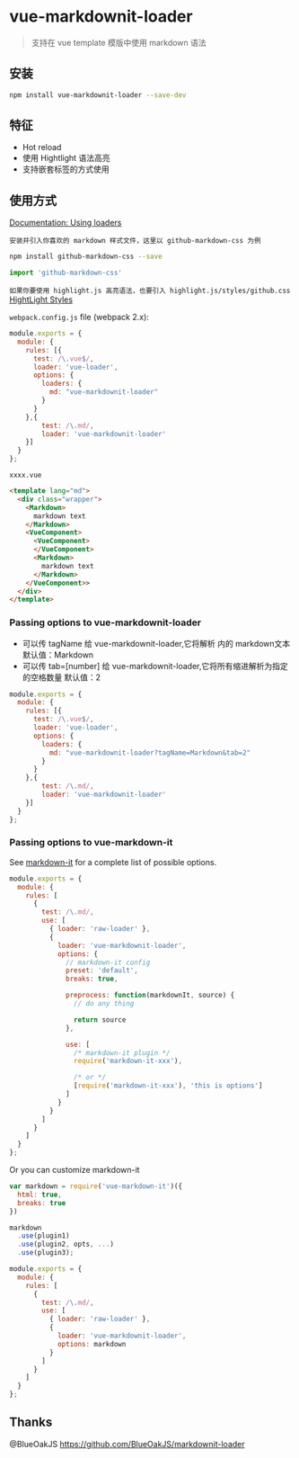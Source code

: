 # vue-markdownit-loader

> 支持在 vue template 模版中使用 markdown 语法

## 安装

```bash
npm install vue-markdownit-loader --save-dev
```

## 特征
- Hot reload
- 使用 Hightlight 语法高亮
- 支持嵌套标签的方式使用

## 使用方式
[Documentation: Using loaders](http://webpack.github.io/docs/using-loaders.html)

`安装并引入你喜欢的 markdown 样式文件，这里以 github-markdown-css 为例`

```bash
npm install github-markdown-css --save
```

```javascript
import 'github-markdown-css'
```

`如果你要使用 highlight.js 高亮语法，也要引入 highlight.js/styles/github.css`
[HightLight Styles](https://highlightjs.org/static/demo/)

`webpack.config.js` file (webpack 2.x):

```javascript
module.exports = {
  module: {
    rules: [{
      test: /\.vue$/,
      loader: 'vue-loader',
      options: {
        loaders: {
          md: "vue-markdownit-loader"
        }
      }
    },{
        test: /\.md/,
        loader: 'vue-markdownit-loader'
    }]
  }
};
```
`xxxx.vue`

```html
<template lang="md">
  <div class="wrapper">
    <Markdown>
      markdown text
    </Markdown>
    <VueComponent>
      <VueComponent>
      </VueComponent>
      <Markdown>
        markdown text
      </Markdown>
    </VueComponent>>
  </div>
</template>
```

### Passing options to vue-markdownit-loader

* 可以传 tagName 给 vue-markdownit-loader,它将解析 <tagName></tagName> 内的 markdown文本
  默认值：Markdown
* 可以传 tab=[number] 给 vue-markdownit-loader,它将所有缩进解析为指定的空格数量
  默认值：2

```javascript
module.exports = {
  module: {
    rules: [{
      test: /\.vue$/,
      loader: 'vue-loader',
      options: {
        loaders: {
          md: "vue-markdownit-loader?tagName=Markdown&tab=2"
        }
      }
    },{
        test: /\.md/,
        loader: 'vue-markdownit-loader'
    }]
  }
};
```

### Passing options to vue-markdown-it

See [markdown-it](https://github.com/markdown-it/markdown-it#init-with-presets-and-options) for a complete list of possible options.

```javascript
module.exports = {
  module: {
    rules: [
      {
        test: /\.md/,
        use: [
          { loader: 'raw-loader' },
          {
            loader: 'vue-markdownit-loader',
            options: {
              // markdown-it config
              preset: 'default',
              breaks: true,

              preprocess: function(markdownIt, source) {
                // do any thing

                return source
              },

              use: [
                /* markdown-it plugin */
                require('markdown-it-xxx'),

                /* or */
                [require('markdown-it-xxx'), 'this is options']
              ]
            }
          }
        ]
      }
    ]
  }
};
```

Or you can customize markdown-it

```javascript
var markdown = require('vue-markdown-it')({
  html: true,
  breaks: true
})

markdown
  .use(plugin1)
  .use(plugin2, opts, ...)
  .use(plugin3);

module.exports = {
  module: {
    rules: [
      {
        test: /\.md/,
        use: [
          { loader: 'raw-loader' },
          {
            loader: 'vue-markdownit-loader',
            options: markdown
          }
        ]
      }
    ]
  }
};
```


## Thanks

@BlueOakJS https://github.com/BlueOakJS/markdownit-loader